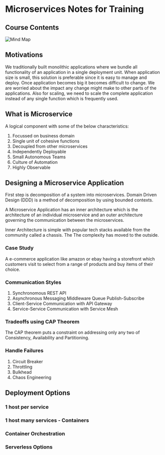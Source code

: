 # Microservices Notes for Training

## Course Contents
![Mind Map](https://github.com/pratikdas/MSA_Training_Jul_20/blob/master/_assets/images/Microservice-MindMap.png)

## Motivations
We traditionally built monolithic applications where we bundle all functionality of an application in a single deployment unit. When application size is small, this solution is preferable since it is easy to manage and deploy. Once application becomes big it becomes difficult to change. We are worried about the impact any change might make to other parts of the applications. Also for scaling, we need to scale the complete application instead of any single function which is frequently used.


## What is Microservice
A logical component with some of the below characteristics:
1. Focussed on business domain
2. Single unit of cohesive functions
3. Decoupled from other microservices
4. Independently Deployable
5. Small Autonomous Teams
6. Culture of Automation
7. Highly Observable


## Designing a Microservice Application 

First step is decomposition of a system into microservices. Domain Driven Design (DDD) is a method of decomposition by using bounded contexts.

A Microservice Application has an inner architecture which is the architecture of an individual microservice and an outer architecture governing the communication between the microservices.

Inner Architecture is simple with popular tech stacks available from the community called a chassis. The 
The complexity has moved to the outside. 

### Case Study
 A e-commerce application like amazon or ebay having a storefront which customers visit to select from a range of products and buy items of their choice.  

### Communication Styles
1. Synchronomous
REST API
2. Asynchronous
Messaging Middleware
Queue
Publish-Subscribe
3. Client-Service Communication with API Gateway
4. Service-Service Communication with Service Mesh



### Tradeoffs using CAP Theorem
The CAP theorem puts a constraint on addressing only any two of Consistency, Availability and Partitioning.

### Handle Failures 
1. Circuit Breaker
2. Throttling
3. Bulkhead
4. Chaos Engineering

## Deployment Options

### 1 host per service

### 1 host many services - Containers

### Container Orchestration

### Serverless Options

